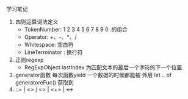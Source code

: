 学习笔记
1. 四则运算词法定义
    + TokenNumber: 1 2 3 4 5 6 7 8 9 0 .的组合
    + Operator: +、-、*、/
    + Whitespace: <SP> 空白符
    + LineTerminator : <LF> <CR> 换行符
2. 正则regexp
    + RegExpObject.lastIndex 为匹配文本的最后一个字符的下一个位置
3. generator函数 每次函数yield 一个数据的时候都能被 外层 let .. of generatoreFuc() 获取到
4. <AdditiveExpression> ::= <Number> | <MultiplicativeExpression><*><Number> | <MultiplicativeExpression><*><Number> | <AdditiveExpression><+><MultiplicativeExpress> | <AdditiveExpression><-><MultiplicativeExpress>